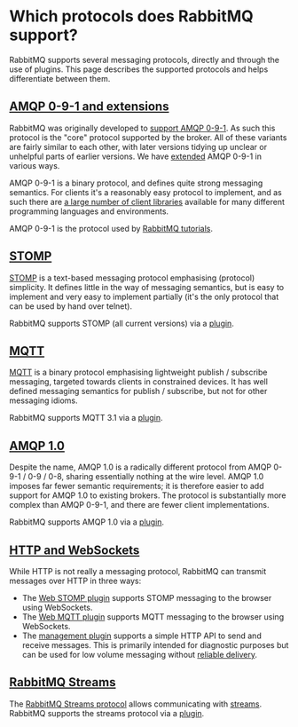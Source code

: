 <!--
Copyright (c) 2007-2022 VMware, Inc. or its affiliates.

All rights reserved. This program and the accompanying materials
are made available under the terms of the under the Apache License,
Version 2.0 (the "License”); you may not use this file except in compliance
with the License. You may obtain a copy of the License at

https://www.apache.org/licenses/LICENSE-2.0

Unless required by applicable law or agreed to in writing, software
distributed under the License is distributed on an "AS IS" BASIS,
WITHOUT WARRANTIES OR CONDITIONS OF ANY KIND, either express or implied.
See the License for the specific language governing permissions and
limitations under the License.
-->

# Which protocols does RabbitMQ support?

RabbitMQ supports several messaging protocols, directly and through the
use of plugins. This page describes the supported protocols and
helps differentiate between them.

## <a id="amqp-091" class="anchor" href="#amqp-091">AMQP 0-9-1 and extensions</a>

RabbitMQ was originally developed to [support AMQP 0-9-1](./protocol.html).
As such this protocol is the "core" protocol supported by
the broker. All of these variants are fairly similar to each other,
with later versions tidying up unclear or unhelpful parts of earlier
versions. We have [extended](./extensions.html) AMQP 0-9-1
in various ways.

AMQP 0-9-1 is a binary protocol, and defines quite strong
messaging semantics. For clients it's a reasonably easy
protocol to implement, and as such there
are [a large number of client libraries](./devtools.html) available for
many different programming languages and environments.

AMQP 0-9-1 is the protocol used by [RabbitMQ tutorials](./getstarted.html).


## <a id="stomp" class="anchor" href="#stomp">STOMP</a>

[STOMP](http://stomp.github.io/) is a text-based
messaging protocol emphasising (protocol) simplicity. It
defines little in the way of messaging semantics, but is
easy to implement and very easy to implement partially (it's
the only protocol that can be used by hand over telnet).

RabbitMQ supports STOMP (all current versions) via
a [plugin](stomp.html).


## <a id="mqtt" class="anchor" href="#mqtt">MQTT</a>

[MQTT](http://mqtt.org/) is a binary protocol
emphasising lightweight publish / subscribe messaging,
targeted towards clients in constrained devices. It has
well defined messaging semantics for publish / subscribe,
but not for other messaging idioms.

RabbitMQ supports MQTT 3.1 via a [plugin](mqtt.html).


## <a id="amqp-10" class="anchor" href="#amqp-10">AMQP 1.0</a>

Despite the name, AMQP 1.0 is a radically different protocol from
AMQP 0-9-1 / 0-9 / 0-8, sharing essentially nothing at the wire
level. AMQP 1.0 imposes far fewer semantic requirements; it is
therefore easier to add support for AMQP 1.0 to existing
brokers. The protocol is substantially more complex than AMQP 0-9-1,
and there are fewer client implementations.

RabbitMQ supports AMQP 1.0 via a [plugin](plugins.html).


## <a id="http-and-websockets" class="anchor" href="#http-and-websockets">HTTP and WebSockets</a>

While HTTP is not really a messaging protocol,
RabbitMQ can transmit messages over HTTP in three ways:

 * The [Web STOMP plugin](web-stomp.html) supports STOMP
   messaging to the browser using WebSockets.
 * The [Web MQTT plugin](web-mqtt.html) supports MQTT
   messaging to the browser using WebSockets.
 * The [management plugin](management.html) supports a
   simple HTTP API to send and receive messages. This is primarily
   intended for diagnostic purposes but can be used for low volume
   messaging without [reliable delivery](reliability.html).

## <a id="rabbitmq-streams" class="anchor" href="#rabbitmq-streams">RabbitMQ Streams</a>

The [RabbitMQ Streams protocol](https://github.com/rabbitmq/rabbitmq-server/blob/v3.10.x/deps/rabbitmq_stream/docs/PROTOCOL.adoc) allows communicating with [streams](./streams.html).
RabbitMQ supports the streams protocol via a [plugin](./stream.html).
